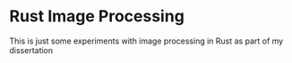 # Rust Image Processing

This is just some experiments with image processing in Rust as part of my dissertation
